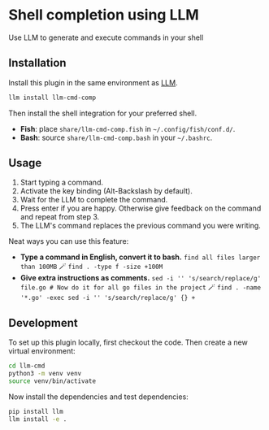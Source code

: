 # Shell completion using LLM

Use LLM to generate and execute commands in your shell

## Installation

Install this plugin in the same environment as [LLM](https://llm.datasette.io/).
```bash
llm install llm-cmd-comp
```
Then install the shell integration for your preferred shell.

- **Fish**: place `share/llm-cmd-comp.fish` in `~/.config/fish/conf.d/`.
- **Bash**: source `share/llm-cmd-comp.bash` in your `~/.bashrc`.

## Usage

1. Start typing a command.
2. Activate the key binding (Alt-Backslash by default).
3. Wait for the LLM to complete the command.
4. Press enter if you are happy. Otherwise give feedback on the command and repeat from step 3.
5. The LLM's command replaces the previous command you were writing.

Neat ways you can use this feature:

- **Type a command in English, convert it to bash.**
  `find all files larger than 100MB`
  🪄 `find . -type f -size +100M`
- **Give extra instructions as comments.**
  `sed -i '' 's/search/replace/g' file.go # Now do it for all go files in the project`
  🪄 `find . -name '*.go' -exec sed -i '' 's/search/replace/g' {} +`

## Development

To set up this plugin locally, first checkout the code. Then create a new virtual environment:

```bash
cd llm-cmd
python3 -m venv venv
source venv/bin/activate
```

Now install the dependencies and test dependencies:

```bash
pip install llm
llm install -e .
```

